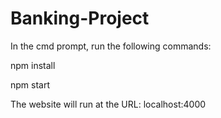 # Banking-Project

In the cmd prompt, run the following commands:

npm install

npm start


The website will run at the URL:  localhost:4000
